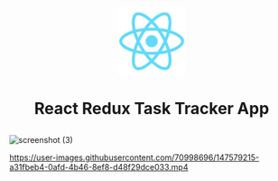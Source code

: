 

<p align="center"><img src="https://github.com/VishalMakwana23/React-Task-Tracker/blob/main/src/logo512.png" width="120" alt="React Icons">   </p>


<h1 align="center">React Redux Task Tracker App</h1>

##

![screenshot (3)](https://user-images.githubusercontent.com/70998696/177036238-18a3e7cb-562d-40d0-9618-3685127a593f.png)


https://user-images.githubusercontent.com/70998696/147579215-a31fbeb4-0afd-4b46-8ef8-d48f29dce033.mp4

